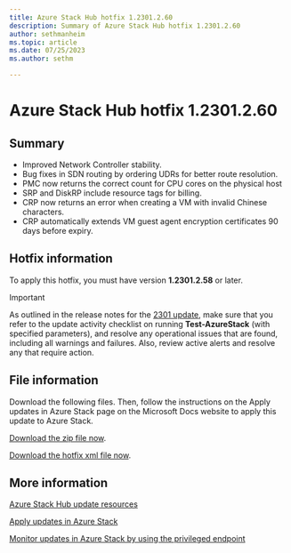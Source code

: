 ```yaml
---
title: Azure Stack Hub hotfix 1.2301.2.60
description: Summary of Azure Stack Hub hotfix 1.2301.2.60
author: sethmanheim
ms.topic: article
ms.date: 07/25/2023
ms.author: sethm

---
```


# Azure Stack Hub hotfix 1.2301.2.60

## Summary

- Improved Network Controller stability.
- Bug fixes in SDN routing by ordering UDRs for better route resolution.
- PMC now returns the correct count for CPU cores on the physical host
- SRP and DiskRP include resource tags for billing.
- CRP now returns an error when creating a VM with invalid Chinese characters.
- CRP automatically extends VM guest agent encryption certificates 90 days before expiry.

<!-- ## Fixes rolled up from previous hotfix releases -->

## Hotfix information

To apply this hotfix, you must have version **1.2301.2.58** or later.

> [!IMPORTANT]
> As outlined in the release notes for the [2301 update](release-notes.md?view=azs-2301&preserve-view=true), make sure that you refer to the update activity checklist on running **Test-AzureStack** (with specified parameters), and resolve any operational issues that are found, including all warnings and failures. Also, review active alerts and resolve any that require action.

## File information

Download the following files. Then, follow the instructions on the Apply updates in Azure Stack page on the Microsoft Docs website to apply this update to Azure Stack.

[Download the zip file now](https://azurestackhub.azureedge.net/PR/download/MAS_ProdHotfix_1.2301.2.60/HotFix/AzS_Update_1.2301.2.60.zip).

[Download the hotfix xml file now](https://azurestackhub.azureedge.net/PR/download/MAS_ProdHotfix_1.2301.2.60/HotFix/metadata.xml).

## More information

[Azure Stack Hub update resources](azure-stack-updates.md)

[Apply updates in Azure Stack](azure-stack-apply-updates.md)

[Monitor updates in Azure Stack by using the privileged endpoint](azure-stack-monitor-update.md)
